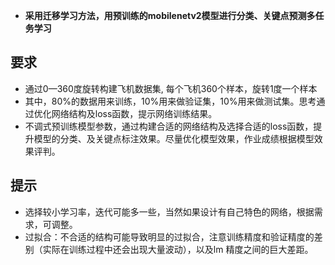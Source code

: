 + **采用迁移学习方法，用预训练的mobilenetv2模型进行分类、关键点预测多任务学习**
## 要求
+ 通过0—360度旋转构建飞机数据集, 每个飞机360个样本，旋转1度一个样本
+ 其中，80%的数据用来训练，10%用来做验证集，10%用来做测试集。思考通过优化网络结构及loss函数，提示网络训练结果。
+ 不调式预训练模型参数，通过构建合适的网络结构及选择合适的loss函数，提升模型的分类、及关键点标注效果。尽量优化模型效果，作业成绩根据模型效果评判。
## 提示
+ 选择较小学习率，迭代可能多一些，当然如果设计有自己特色的网络，根据需求，可调整。
+ 过拟合：不合适的结构可能导致明显的过拟合，注意训练精度和验证精度的差别（实际在训练过程中还会出现大量波动），以及lm 精度之间的巨大差距。

